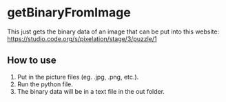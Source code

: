 # getBinaryFromImage

This just gets the binary data of an image that can be put into this website:
<https://studio.code.org/s/pixelation/stage/3/puzzle/1>

## How to use

1. Put in the picture files (eg. .jpg, .png, etc.).
2. Run the python file.
3. The binary data will be in a text file in the out folder.
